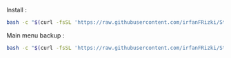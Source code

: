 Install :

```bash
bash -c "$(curl -fsSL 'https://raw.githubusercontent.com/irfanFRizki/StatusWRTIrfan/refs/heads/main/install_status.sh')"
```

Main menu backup :

```bash
bash -c "$(curl -fsSL 'https://raw.githubusercontent.com/irfanFRizki/StatusWRTIrfan/refs/heads/main/menu_backup.sh')"
```
